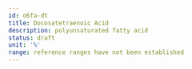 ```yaml
---
id: o6fa-dt
title: Docosatetraenoic Acid
description: polyunsaturated fatty acid
status: draft
unit: '%'
range: reference ranges have not been established
---
```


